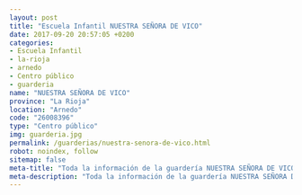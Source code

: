 ```yaml
---
layout: post
title: "Escuela Infantil NUESTRA SEÑORA DE VICO"
date: 2017-09-20 20:57:05 +0200
categories:
- Escuela Infantil
- la-rioja
- arnedo
- Centro público
- guarderia
name: "NUESTRA SEÑORA DE VICO"
province: "La Rioja"
location: "Arnedo"
code: "26008396"
type: "Centro público"
img: guarderia.jpg
permalink: /guarderias/nuestra-senora-de-vico.html
robot: noindex, follow
sitemap: false
meta-title: "Toda la información de la guardería NUESTRA SEÑORA DE VICO"
meta-description: "Toda la información de la guardería NUESTRA SEÑORA DE VICO"
---
```

